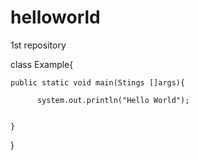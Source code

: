 # helloworld
1st repository

class Example{
  
    public static void main(Stings []args){
    
          system.out.println("Hello World");
    
    
    }



}
